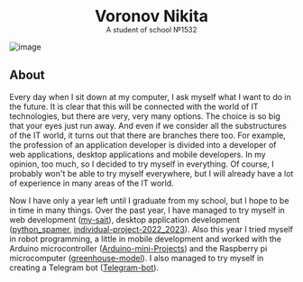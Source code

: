 <style>
    .text {
        text-align:  center;
        font-size:200%;
    }
    .mini-text{
        text-align:  center;
        font-size:90%;
    }
</style>

<div class="text"><b>Voronov Nikita</b></div>
<div class="mini-text">A student of school №1532</div>

![image](https://www.nastol.com.ua/pic/202006/1920x1080/nastol.com.ua-407340.jpg)

## **About**
Every day when I sit down at my computer, I ask myself what I want to do in the future. It is clear that this will be connected with the world of IT technologies, but there are very, very many options. The choice is so big that your eyes just run away. And even if we consider all the substructures of the IT world, it turns out that there are branches there too. For example, the profession of an application developer is divided into a developer of web applications, desktop applications and mobile developers. In my opinion, too much, so I decided to try myself in everything. Of course, I probably won't be able to try myself everywhere, but I will already have a lot of experience in many areas of the IT world.

Now I have only a year left until I graduate from my school, but I hope to be in time in many things. Over the past year, I have managed to try myself in web development ([my-sait](https://github.com/voronov-nikita/my-sait)), desktop application development ([python_spamer](https://github.com/voronov-nikita/python_spamer), [individual-project-2022_2023](https://github.com/voronov-nikita/individual-project-2022_2023)). Also this year I tried myself in robot programming, a little in mobile development and worked with the Arduino microcontroller ([Arduino-mini-Projects](https://github.com/voronov-nikita/Arduino-mini-Projects)) and the Raspberry pi microcomputer ([greenhouse-model](https://github.com/voronov-nikita/greenhouse-model)). I also managed to try myself in creating a Telegram bot ([Telegram-bot](https://github.com/voronov-nikita/Telegram-bot)).
<!--
**voronov-nikita/voronov-nikita** is a ✨ _special_ ✨ repository because its `README.md` (this file) appears on your GitHub profile.

Here are some ideas to get you started:

- 🔭 I’m currently working on ...
- 🌱 I’m currently learning ...
- 👯 I’m looking to collaborate on ...
- 🤔 I’m looking for help with ...
- 💬 Ask me about ...
- 📫 How to reach me: ...
- 😄 Pronouns: ...
- ⚡ Fun fact: ...
-->
